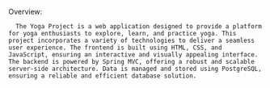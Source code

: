 Overview:

      The Yoga Project is a web application designed to provide a platform for yoga enthusiasts to explore, learn, and practice yoga. This project incorporates a variety of technologies to deliver a seamless user experience. The frontend is built using HTML, CSS, and JavaScript, ensuring an interactive and visually appealing interface. The backend is powered by Spring MVC, offering a robust and scalable server-side architecture. Data is managed and stored using PostgreSQL, ensuring a reliable and efficient database solution.
